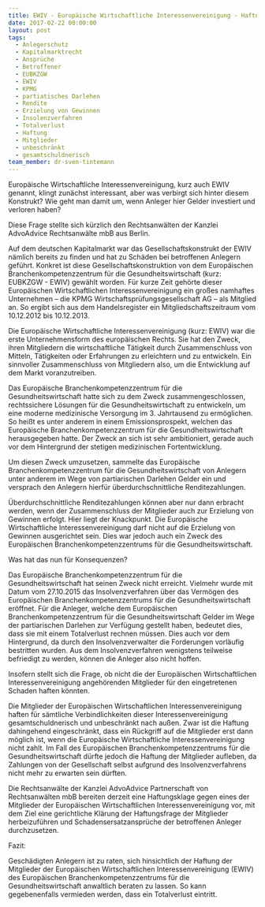 ```yaml
---
title: EWIV - Europäische Wirtschaftliche Interessenvereinigung - Haftungsfalle für Mitglieder?
date: 2017-02-22 00:00:00
layout: post
tags:
  - Anlegerschutz
  - Kapitalmarktrecht
  - Ansprüche
  - Betroffener
  - EUBKZGW
  - EWIV
  - KPMG
  - partiatisches Darlehen
  - Rendite
  - Erzielung von Gewinnen
  - Insolenzverfahren
  - Totalverlust
  - Haftung
  - Mitglieder
  - unbeschränkt
  - gesamtschuldnerisch
team_member: dr-sven-tintemann
---
```



Europ&auml;ische Wirtschaftliche Interessenvereinigung, kurz auch EWIV genannt, klingt zun&auml;chst interessant, aber was verbirgt sich hinter diesem Konstrukt? Wie geht man damit um, wenn Anleger hier Gelder investiert und verloren haben?

Diese Frage stellte sich k&uuml;rzlich den Rechtsanw&auml;lten der Kanzlei AdvoAdvice Rechtsanw&auml;lte mbB aus Berlin.

Auf dem deutschen Kapitalmarkt war das Gesellschaftskonstrukt der EWIV n&auml;mlich bereits zu finden und hat zu Sch&auml;den bei betroffenen Anlegern gef&uuml;hrt. Konkret ist diese Gesellschaftskonstruktion von dem Europ&auml;ischen Branchenkompetenzzentrum f&uuml;r die Gesundheitswirtschaft (kurz: EUBKZGW - EWIV) gew&auml;hlt worden. F&uuml;r kurze Zeit geh&ouml;rte dieser Europ&auml;ischen Wirtschaftlichen Interessenvereinigung ein gro&szlig;es namhaftes Unternehmen – die KPMG Wirtschaftspr&uuml;fungsgesellschaft AG – als Mitglied an. So ergibt sich aus dem Handelsregister ein Mitgliedschaftszeitraum vom 10.12.2012 bis 10.12.2013.

Die Europ&auml;ische Wirtschaftliche Interessenvereinigung (kurz: EWIV) war die erste Unternehmensform des europ&auml;ischen Rechts. Sie hat den Zweck, ihren Mitgliedern die wirtschaftliche T&auml;tigkeit durch Zusammenschluss von Mitteln, T&auml;tigkeiten oder Erfahrungen zu erleichtern und zu entwickeln. Ein sinnvoller Zusammenschluss von Mitgliedern also, um die Entwicklung auf dem Markt voranzutreiben.

Das Europ&auml;ische Branchenkompetenzzentrum f&uuml;r die Gesundheitswirtschaft hatte sich zu dem Zweck zusammengeschlossen, rechtssichere L&ouml;sungen f&uuml;r die Gesundheitswirtschaft zu entwickeln, um eine moderne medizinische Versorgung im 3. Jahrtausend zu erm&ouml;glichen. So hei&szlig;t es unter anderem in einem Emissionsprospekt, welchen das Europ&auml;ische Branchenkompetenzzentrum f&uuml;r die Gesundheitswirtschaft herausgegeben hatte. Der Zweck an sich ist sehr ambitioniert, gerade auch vor dem Hintergrund der stetigen medizinischen Fortentwicklung.

Um diesen Zweck umzusetzen, sammelte das Europ&auml;ische Branchenkompetenzzentrum f&uuml;r die Gesundheitswirtschaft von Anlegern unter anderem im Wege von partiarischen Darlehen Gelder ein und versprach den Anlegern hierf&uuml;r &uuml;berdurchschnittliche Renditezahlungen.

&Uuml;berdurchschnittliche Renditezahlungen k&ouml;nnen aber nur dann erbracht werden, wenn der Zusammenschluss der Mitglieder auch zur Erzielung von Gewinnen erfolgt. Hier liegt der Knackpunkt. Die Europ&auml;ische Wirtschaftliche Interessenvereinigung darf nicht auf die Erzielung von Gewinnen ausgerichtet sein. Dies war jedoch auch ein Zweck des Europ&auml;ischen Branchenkompetenzzentrums f&uuml;r die Gesundheitswirtschaft.

Was hat das nun f&uuml;r Konsequenzen?

Das Europ&auml;ische Branchenkompetenzzentrum f&uuml;r die Gesundheitswirtschaft hat seinen Zweck nicht erreicht. Vielmehr wurde mit Datum vom 27.10.2015 das Insolvenzverfahren &uuml;ber das Verm&ouml;gen des Europ&auml;ischen Branchenkompetenzzentrums f&uuml;r die Gesundheitswirtschaft er&ouml;ffnet. F&uuml;r die Anleger, welche dem Europ&auml;ischen Branchenkompetenzzentrum f&uuml;r die Gesundheitswirtschaft Gelder im Wege der partiarischen Darlehen zur Verf&uuml;gung gestellt haben, bedeutet dies, dass sie mit einem Totalverlust rechnen m&uuml;ssen. Dies auch vor dem Hintergrund, da durch den Insolvenzverwalter die Forderungen vorl&auml;ufig bestritten wurden. Aus dem Insolvenzverfahren wenigstens teilweise befriedigt zu werden, k&ouml;nnen die Anleger also nicht hoffen.

Insofern stellt sich die Frage, ob nicht die der Europ&auml;ischen Wirtschaftlichen Interessenvereinigung angeh&ouml;renden Mitglieder f&uuml;r den eingetretenen Schaden haften k&ouml;nnten.

Die Mitglieder der Europ&auml;ischen Wirtschaftlichen Interessenvereinigung haften f&uuml;r s&auml;mtliche Verbindlichkeiten dieser Interessenvereinigung gesamtschuldnerisch und unbeschr&auml;nkt nach au&szlig;en. Zwar ist die Haftung dahingehend eingeschr&auml;nkt, dass ein R&uuml;ckgriff auf die Mitglieder erst dann m&ouml;glich ist, wenn die Europ&auml;ische Wirtschaftliche Interessenvereinigung nicht zahlt. Im Fall des Europ&auml;ischen Branchenkompetenzzentrums f&uuml;r die Gesundheitswirtschaft d&uuml;rfte jedoch die Haftung der Mitglieder aufleben, da Zahlungen von der Gesellschaft selbst aufgrund des Insolvenzverfahrens nicht mehr zu erwarten sein d&uuml;rften.

Die Rechtsanw&auml;lte der Kanzlei AdvoAdvice Partnerschaft von Rechtsanw&auml;lten mbB bereiten derzeit eine Haftungsklage gegen eines der Mitglieder der Europ&auml;ischen Wirtschaftlichen Interessenvereinigung vor, mit dem Ziel eine gerichtliche Kl&auml;rung der Haftungsfrage der Mitglieder herbeizuf&uuml;hren und Schadensersatzanspr&uuml;che der betroffenen Anleger durchzusetzen.

Fazit:

Gesch&auml;digten Anlegern ist zu raten, sich hinsichtlich der Haftung der Mitglieder der Europ&auml;ischen Wirtschaftlichen Interessenvereinigung (EWIV) des Europ&auml;ischen Branchenkompetenzzentrums f&uuml;r die Gesundheitswirtschaft anwaltlich beraten zu lassen. So kann gegebenenfalls vermieden werden, dass ein Totalverlust eintritt.